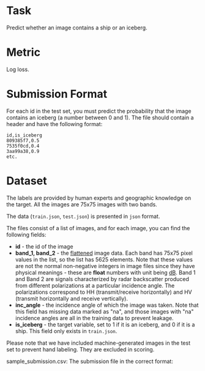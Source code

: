 # Task

Predict whether an image contains a ship or an iceberg.

# Metric

Log loss.

# Submission Format

For each id in the test set, you must predict the probability that the image contains an iceberg (a number between 0 and 1). The file should contain a header and have the following format:

```
id,is_iceberg
809385f7,0.5
7535f0cd,0.4
3aa99a38,0.9
etc.
```

# Dataset

The labels are provided by human experts and geographic knowledge on the target. All the images are 75x75 images with two bands.

The data (`train.json`, `test.json`) is presented in `json` format.

The files consist of a list of images, and for each image, you can find the following fields:

- **id** - the id of the image
- **band_1, band_2** - the [flattened](https://docs.scipy.org/doc/numpy-1.13.0/reference/generated/numpy.ndarray.flatten.html) image data. Each band has 75x75 pixel values in the list, so the list has 5625 elements. Note that these values are not the normal non-negative integers in image files since they have physical meanings - these are **float** numbers with unit being [dB](https://en.wikipedia.org/wiki/Decibel). Band 1 and Band 2 are signals characterized by radar backscatter produced from different polarizations at a particular incidence angle. The polarizations correspond to HH (transmit/receive horizontally) and HV (transmit horizontally and receive vertically).
- **inc_angle** - the incidence angle of which the image was taken. Note that this field has missing data marked as "na", and those images with "na" incidence angles are all in the training data to prevent leakage.
- **is_iceberg** - the target variable, set to 1 if it is an iceberg, and 0 if it is a ship. This field only exists in `train.json`.

Please note that we have included machine-generated images in the test set to prevent hand labeling. They are excluded in scoring.

sample_submission.csv: The submission file in the correct format: